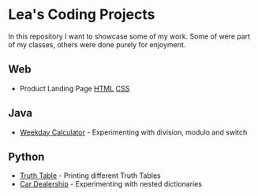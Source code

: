 # Lea's Coding Projects

In this repository I want to showcase some of my work. Some of were part of my
classes, others were done purely for enjoyment.  

## Web

- Product Landing Page [HTML](./productlandingpage/index.html) [CSS](./productlandingpage/styles.css)

## Java

- [Weekday Calculator](./weekday.java) - Experimenting with division, modulo and switch

## Python

- [Truth Table](./TruthTable.py) - Printing different Truth Tables 
- [Car Dealership](./CarDealership.py) - Experimenting with nested dictionaries
